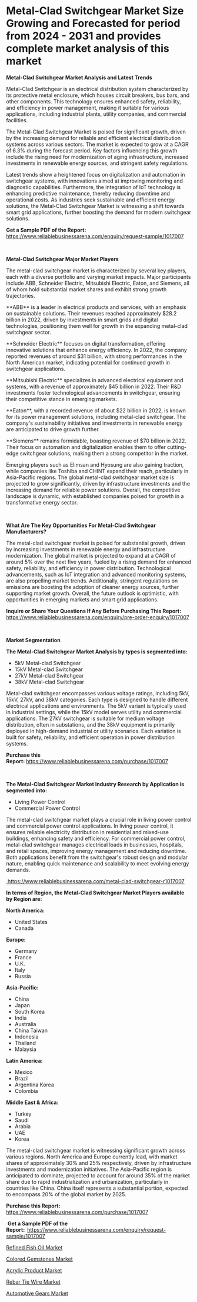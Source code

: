 <p><h1>Metal-Clad Switchgear Market Size Growing and Forecasted for period from 2024 - 2031 and provides complete market analysis of this market</h1></p><p><strong>Metal-Clad Switchgear Market Analysis and Latest Trends</strong></p>
<p><p>Metal-Clad Switchgear is an electrical distribution system characterized by its protective metal enclosure, which houses circuit breakers, bus bars, and other components. This technology ensures enhanced safety, reliability, and efficiency in power management, making it suitable for various applications, including industrial plants, utility companies, and commercial facilities.</p><p>The Metal-Clad Switchgear Market is poised for significant growth, driven by the increasing demand for reliable and efficient electrical distribution systems across various sectors. The market is expected to grow at a CAGR of 6.3% during the forecast period. Key factors influencing this growth include the rising need for modernization of aging infrastructure, increased investments in renewable energy sources, and stringent safety regulations. </p><p>Latest trends show a heightened focus on digitalization and automation in switchgear systems, with innovations aimed at improving monitoring and diagnostic capabilities. Furthermore, the integration of IoT technology is enhancing predictive maintenance, thereby reducing downtime and operational costs. As industries seek sustainable and efficient energy solutions, the Metal-Clad Switchgear Market is witnessing a shift towards smart grid applications, further boosting the demand for modern switchgear solutions.</p></p>
<p><strong>Get a Sample PDF of the Report:&nbsp;</strong> <a href="https://www.reliablebusinessarena.com/enquiry/request-sample/1017007">https://www.reliablebusinessarena.com/enquiry/request-sample/1017007</a></p>
<p>&nbsp;</p>
<p><strong>Metal-Clad Switchgear Major Market Players</strong></p>
<p><p>The metal-clad switchgear market is characterized by several key players, each with a diverse portfolio and varying market impacts. Major participants include ABB, Schneider Electric, Mitsubishi Electric, Eaton, and Siemens, all of whom hold substantial market shares and exhibit strong growth trajectories.</p><p>**ABB** is a leader in electrical products and services, with an emphasis on sustainable solutions. Their revenues reached approximately $28.2 billion in 2022, driven by investments in smart grids and digital technologies, positioning them well for growth in the expanding metal-clad switchgear sector.</p><p>**Schneider Electric** focuses on digital transformation, offering innovative solutions that enhance energy efficiency. In 2022, the company reported revenues of around $31 billion, with strong performances in the North American market, indicating potential for continued growth in switchgear applications.</p><p>**Mitsubishi Electric** specializes in advanced electrical equipment and systems, with a revenue of approximately $45 billion in 2022. Their R&D investments foster technological advancements in switchgear, ensuring their competitive stance in emerging markets.</p><p>**Eaton**, with a recorded revenue of about $22 billion in 2022, is known for its power management solutions, including metal-clad switchgear. The company's sustainability initiatives and investments in renewable energy are anticipated to drive growth further.</p><p>**Siemens** remains formidable, boasting revenue of $70 billion in 2022. Their focus on automation and digitalization enables them to offer cutting-edge switchgear solutions, making them a strong competitor in the market.</p><p>Emerging players such as Elimsan and Hyosung are also gaining traction, while companies like Toshiba and CHINT expand their reach, particularly in Asia-Pacific regions. The global metal-clad switchgear market size is projected to grow significantly, driven by infrastructure investments and the increasing demand for reliable power solutions. Overall, the competitive landscape is dynamic, with established companies poised for growth in a transformative energy sector.</p></p>
<p>&nbsp;</p>
<p><strong>What Are The Key Opportunities For Metal-Clad Switchgear Manufacturers?</strong></p>
<p><p>The metal-clad switchgear market is poised for substantial growth, driven by increasing investments in renewable energy and infrastructure modernization. The global market is projected to expand at a CAGR of around 5% over the next five years, fueled by a rising demand for enhanced safety, reliability, and efficiency in power distribution. Technological advancements, such as IoT integration and advanced monitoring systems, are also propelling market trends. Additionally, stringent regulations on emissions are boosting the adoption of cleaner energy sources, further supporting market growth. Overall, the future outlook is optimistic, with opportunities in emerging markets and smart grid applications.</p></p>
<p><strong>Inquire or Share Your Questions If Any Before Purchasing This Report:</strong> <a href="https://www.reliablebusinessarena.com/enquiry/pre-order-enquiry/1017007">https://www.reliablebusinessarena.com/enquiry/pre-order-enquiry/1017007</a></p>
<p>&nbsp;</p>
<p><strong>Market Segmentation</strong></p>
<p><strong>The Metal-Clad Switchgear Market Analysis by types is segmented into:</strong></p>
<p><ul><li>5kV Metal-clad Switchgear</li><li>15kV Metal-clad Switchgear</li><li>27kV Metal-clad Switchgear</li><li>38kV Metal-clad Switchgear</li></ul></p>
<p><p>Metal-clad switchgear encompasses various voltage ratings, including 5kV, 15kV, 27kV, and 38kV categories. Each type is designed to handle different electrical applications and environments. The 5kV variant is typically used in industrial settings, while the 15kV model serves utility and commercial applications. The 27kV switchgear is suitable for medium voltage distribution, often in substations, and the 38kV equipment is primarily deployed in high-demand industrial or utility scenarios. Each variation is built for safety, reliability, and efficient operation in power distribution systems.</p></p>
<p><strong>Purchase this Report:&nbsp;</strong><a href="https://www.reliablebusinessarena.com/purchase/1017007">https://www.reliablebusinessarena.com/purchase/1017007</a></p>
<p>&nbsp;</p>
<p><strong>The Metal-Clad Switchgear Market Industry Research by Application is segmented into:</strong></p>
<p><ul><li>Living Power Control</li><li>Commercial Power Control</li></ul></p>
<p><p>The metal-clad switchgear market plays a crucial role in living power control and commercial power control applications. In living power control, it ensures reliable electricity distribution in residential and mixed-use buildings, enhancing safety and efficiency. For commercial power control, metal-clad switchgear manages electrical loads in businesses, hospitals, and retail spaces, improving energy management and reducing downtime. Both applications benefit from the switchgear's robust design and modular nature, enabling quick maintenance and scalability to meet evolving energy demands.</p></p>
<p><a href="https://www.reliablebusinessarena.com/metal-clad-switchgear-r1017007">&nbsp;https://www.reliablebusinessarena.com/metal-clad-switchgear-r1017007</a></p>
<p><strong>In terms of Region, the Metal-Clad Switchgear Market Players available by Region are:</strong></p>
<p>
    <p> <strong> North America: </strong>
        <ul>
            <li>United States</li>
            <li>Canada</li>
        </ul>
        </p> 
    <p> <strong> Europe: </strong>
        <ul>
            <li>Germany</li>
            <li>France</li>
            <li>U.K.</li>
            <li>Italy</li>
            <li>Russia</li>
        </ul>
        </p> 
    <p> <strong> Asia-Pacific: </strong>
        <ul>
            <li>China</li>
            <li>Japan</li>
            <li>South Korea</li>
            <li>India</li>
            <li>Australia</li>
            <li>China Taiwan</li>
            <li>Indonesia</li>
            <li>Thailand</li>
            <li>Malaysia</li>
        </ul>
        </p> 
    <p> <strong> Latin America: </strong>
        <ul>
            <li>Mexico</li>
            <li>Brazil</li>
            <li>Argentina Korea</li>
            <li>Colombia</li>
        </ul>
        </p> 
    <p> <strong> Middle East & Africa: </strong>
        <ul>
            <li>Turkey</li>
            <li>Saudi</li>
            <li>Arabia</li>
            <li>UAE</li>
            <li>Korea</li>
        </ul>
    </p>
    </p>
<p><p>The metal-clad switchgear market is witnessing significant growth across various regions. North America and Europe currently lead, with market shares of approximately 30% and 25% respectively, driven by infrastructure investments and modernization initiatives. The Asia-Pacific region is anticipated to dominate, projected to account for around 35% of the market share due to rapid industrialization and urbanization, particularly in countries like China. China itself represents a substantial portion, expected to encompass 20% of the global market by 2025.</p></p>
<p><strong>Purchase this Report: </strong><a href="https://www.reliablebusinessarena.com/purchase/1017007">https://www.reliablebusinessarena.com/purchase/1017007</a></p>
<p>&nbsp;<strong>Get a Sample PDF of the Report:&nbsp;&nbsp;</strong><a href="https://www.reliablebusinessarena.com/enquiry/request-sample/1017007">https://www.reliablebusinessarena.com/enquiry/request-sample/1017007</a></p>
<p><strong></strong></p>
<p><p><a href="https://medium.com/@reportprime01/the-growth-of-the-refined-fish-oil-market-has-been-significant-driven-by-various-critical-ef069bd92e4b">Refined Fish Oil Market</a></p><p><a href="https://www.linkedin.com/pulse/colored-gemstones-market-evolution-global-trends-regional-1hrwe?trackingId=llpQ1QUuT56AIqo3jAKsoQ%3D%3D">Colored Gemstones Market</a></p><p><a href="https://issuu.com/reportprime-2/docs/acrylic-product-market-size-2030.pp_1d3a02b6250c61">Acrylic Product Market</a></p><p><a href="https://issuu.com/reportprime-2/docs/rebar-tie-wire-market-size-2030.ppt_80b44425789e3b">Rebar Tie Wire Market</a></p><p><a href="https://medium.com/@vaniquavaughn8/the-growth-of-the-automotive-gears-market-has-been-significant-driven-by-various-critical-837bc0edf9af">Automotive Gears Market</a></p></p>